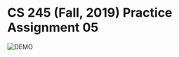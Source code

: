 # CS 245 (Fall, 2019) Practice Assignment 05

![DEMO](https://user-images.githubusercontent.com/43156717/65933828-f0d50480-e3c7-11e9-9b90-2cf22054c0c4.PNG)

